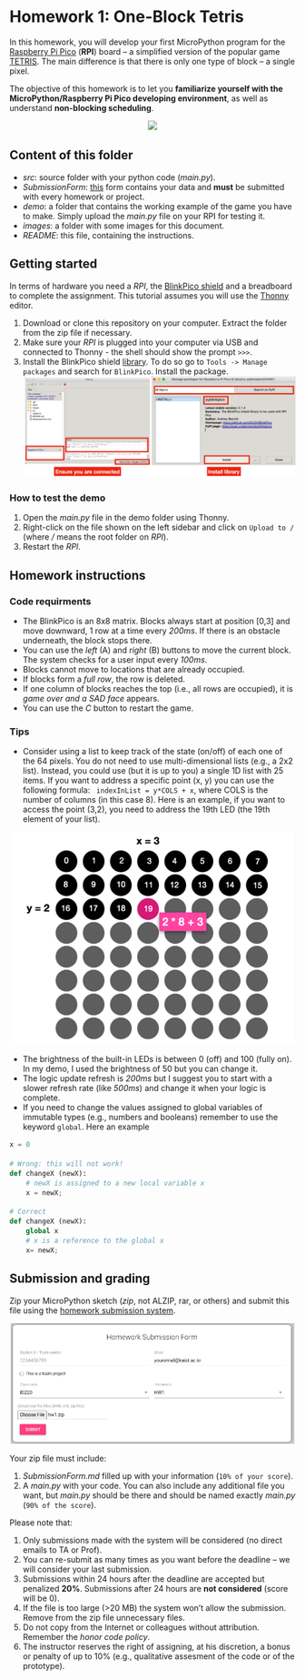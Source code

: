# Homework 1: One-Block Tetris

In this homework, you will develop your first MicroPython program for the [Raspberry Pi Pico](https://www.raspberrypi.com/products/raspberry-pi-pico) (**RPI**) board &ndash; a simplified version of the popular game [TETRIS](https://en.wikipedia.org/wiki/Tetris). The main difference is that there is only one type of block &ndash; a single pixel.

The objective of this homework is to let you **familiarize yourself with the MicroPython/Raspberry Pi Pico developing environment**, as well as understand **non-blocking scheduling**.

<p align="center">
<img src="images/tetris.gif" width="500" />
</p>

## Content of this folder

- _src_: source folder with your python code (_main.py_).
- _SubmissionForm_: [this](SubmissionForm.md) form contains your data and **must** be submitted with every homework or project.
- _demo_: a folder that contains the working example of the game you have to make. Simply upload the _main.py_ file on your RPI for testing it.
- _images_: a folder with some images for this document.
- _README_: this file, containing the instructions.

## Getting started

In terms of hardware you need a _RPI_, the [BlinkPico shield](https://github.com/ID220/BlinkPico) and a breadboard to complete the assignment. This tutorial assumes you will use the [Thonny](https://thonny.org) editor.

1. Download or clone this repository on your computer. Extract the folder from the zip file if necessary.
2. Make sure your _RPI_ is plugged into your computer via USB and connected to Thonny - the shell should show the prompt `>>>`.
3. Install the BlinkPico shield [library](https://github.com/ID220/BlinkPico/blob/main/library/README.md). To do so go to `Tools -> Manage packages` and search for `BlinkPico`. Install the package.
   ![](images/setup.png)

### How to test the demo

1. Open the _main.py_ file in the demo folder using Thonny.
2. Right-click on the file shown on the left sidebar and click on `Upload to /` (where _/_ means the root folder on _RPI_).
3. Restart the _RPI_.

## Homework instructions

### Code requirments

- The BlinkPico is an 8x8 matrix. Blocks always start at position [0,3] and move downward, 1 row at a time every _200ms_. If there is an obstacle underneath, the block stops there.
- You can use the _left_ (A) and _right_ (B) buttons to move the current block. The system checks for a user input every _100ms_.
- Blocks cannot move to locations that are already occupied.
- If blocks form a _full row_, the row is deleted.
- If one column of blocks reaches the top (i.e., all rows are occupied), it is _game over and a SAD face_ appears.
- You can use the _C_ button to restart the game.

### Tips

- Consider using a list to keep track of the state (on/off) of each one of the 64 pixels. You do not need to use multi-dimensional lists (e.g., a 2x2 list). Instead, you could use (but it is up to you) a single 1D list with 25 items. If you want to address a specific point (x, y) you can use the following formula: ` indexInList = y*COLS + x`, where COLS is the number of columns (in this case 8). Here is an example, if you want to access the point (3,2), you need to address the 19th LED (the 19th element of your list).

<p align="center">
<img src="images/formula.png" width="500" />
</p>

- The brightness of the built-in LEDs is between 0 (off) and 100 (fully on). In my demo, I used the brightness of 50 but you can change it.
- The logic update refresh is _200ms_ but I suggest you to start with a slower refresh rate (like _500ms_) and change it when your logic is complete.
- If you need to change the values assigned to global variables of immutable types (e.g., numbers and booleans) remember to use the keyword `global`. Here an example

```python
x = 0

# Wrong: this will not work!
def changeX (newX):
    # newX is assigned to a new local variable x
    x = newX;

# Correct
def changeX (newX):
    global x
    # x is a reference to the global x
    x= newX;
```

## Submission and grading

Zip your MicroPython sketch (_zip_, not ALZIP, rar, or others) and submit this file using the [homework submission system](https://homework.prototyping.id).

<p align="center">
<img src="images/hwsystem.png" width="500" />
</p>

Your zip file must include:

1. _SubmissionForm.md_ filled up with your information (`10% of your score`).
2. A _main.py_ with your code. You can also include any additional file you want, but _main.py_ should be there and should be named exactly _main.py_ (`90% of the score`).

Please note that:

1. Only submissions made with the system will be considered (no direct emails to TA or Prof).
2. You can re-submit as many times as you want before the deadline &ndash; we will consider your last submission.
3. Submissions within 24 hours after the deadline are accepted but penalized **20%**. Submissions after 24 hours are **not considered** (score will be 0).
4. If the file is too large (>20 MB) the system won’t allow the submission. Remove from the zip file unnecessary files.
5. Do not copy from the Internet or colleagues without attribution. Remember the _honor code policy_.
6. The instructor reserves the right of assigning, at his discretion, a bonus or penalty of up to 10% (e.g., qualitative assesment of the code or of the prototype).
